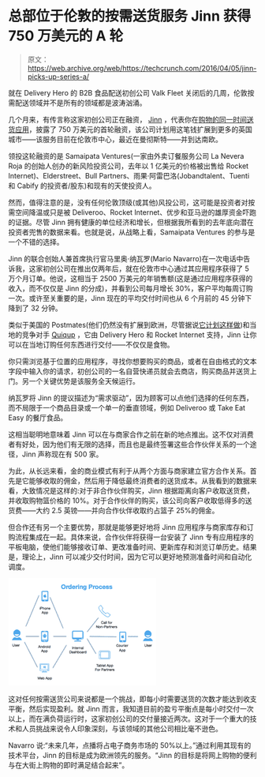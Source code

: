 # 总部位于伦敦的按需送货服务 Jinn 获得 750 万美元的 A 轮 

> 原文：<https://web.archive.org/web/https://techcrunch.com/2016/04/05/jinn-picks-up-series-a/>

就在 Delivery Hero 的 B2B 食品配送初创公司 Valk Fleet 关闭后的几周，伦敦按需配送领域并不是所有的领域都是波涛汹涌。

几个月来，有传言称这家初创公司正在融资， [Jinn](https://web.archive.org/web/20221207193135/http://www.jinnapp.com/) ，代表你在[购物的同一时间送货应用](https://web.archive.org/web/20221207193135/https://beta.techcrunch.com/2014/04/08/jinn/)，披露了 750 万美元的首轮融资，该公司计划用这笔钱扩展到更多的英国城市——该服务目前在伦敦市中心，最近在曼彻斯特——并到达南欧。

领投这轮融资的是 Samaipata Ventures(一家由外卖订餐服务公司 La Nevera Roja 的创始人创办的新风险投资公司，去年以 1 亿美元的价格被出售给 Rocket Internet)、Elderstreet、Bull Partners、雨果·阿雷巴洛(Jobandtalent、Tuenti 和 Cabify 的投资者/股东)和现有的天使投资人。

然而，值得注意的是，没有任何伦敦顶级(或其他)风投公司，这可能是投资者对按需空间降温或只是被 Deliveroo、Rocket Internet、优步和亚马逊的雄厚资金吓跑的证据。尽管 Jinn 拥有健康的单位经济和增长，但根据我所看到的去年底向潜在投资者兜售的数据来看。也就是说，从战略上看，Samaipata Ventures 的参与是一个不错的选择。

Jinn 的联合创始人兼首席执行官马里奥·纳瓦罗(Mario Navarro)在一次电话中告诉我，这家初创公司在推出仅两年后，就在伦敦市中心通过其应用程序获得了 5 万个月订单。他说，这相当于 2500 万美元的年销售额(这是通过应用程序获得的收入，而不仅仅是 Jinn 的分成)，并看到公司每月增长 30%，客户平均每周订购一次。或许至关重要的是，Jinn 现在的平均交付时间也从 6 个月前的 45 分钟下降到了 32 分钟。

类似于美国的 Postmates(他们仍然没有扩展到欧洲，尽管据说[它计划这样做](https://web.archive.org/web/20221207193135/https://beta.techcrunch.com/2015/12/07/postmates-rolls-its-way-into-london/))和当地的竞争对手 [Quiqup](https://web.archive.org/web/20221207193135/https://beta.techcrunch.com/2015/09/15/quiqup/) ，它由 Delivery Hero 和 Rocket Internet 支持，Jinn 让你可以在当地订购任何东西进行交付——不仅仅是食物。

你只需浏览基于位置的应用程序，寻找你想要购买的商品，或者在自由格式的文本字段中输入你的请求，初创公司的一名自营快递员就会去商店，购买商品并送货上门。另一个关键优势是该服务全天候运行。

纳瓦罗将 Jinn 的提议描述为“需求驱动”，因为顾客可以点他们选择的任何东西，而不局限于一个商品目录或一个单一的垂直领域，例如 Deliveroo 或 Take Eat Easy 的餐厅食品。

这相当聪明地意味着 Jinn 可以在与商家合作之前在新的地点推出。这不仅对消费者有好处，因为他们有无限的选择，而且也是最终签署这些合作伙伴关系的一个途径，Jinn 声称现在有 500 家。

为此，从长远来看，金的商业模式有利于从两个方面与商家建立官方合作关系。首先是它能够收取的佣金，然后用于降低最终消费者的送货成本。从我看到的数据来看，大致情况是这样的:对于非合作伙伴购买，Jinn 根据距离向客户收取送货费，并收取购物篮价格的 10%。对于合作伙伴的购买，该公司向客户收取低得多的送货费——大约 2.5 英镑——并向合作伙伴收取约占篮子 25%的佣金。

但合作还有另一个主要优势，那就是能够更好地将 Jinn 应用程序与商家库存和订购流程集成在一起。具体来说，合作伙伴将获得一台安装了 Jinn 专有应用程序的平板电脑，使他们能够接收订单、更改准备时间、更新库存和浏览订单历史。结果是，理论上，Jinn 可以减少交付时间，因为它可以更好地预测准备时间和自动化调度。

![Jinn ordering process](img/a202adeb9368a2fd4fe643f1f7b2cb9c.png)

这对任何按需送货公司来说都是一个挑战，即每小时需要送货的次数才能达到收支平衡，然后实现盈利。就 Jinn 而言，我知道目前的盈亏平衡点是每小时交付一次以上，而在满负荷运行时，这家初创公司的交付量接近两次。这对于一个重大的技术和人员挑战来说令人印象深刻，与该领域的其他公司相比毫不逊色。

Navarro 说:“未来几年，点播将占电子商务市场的 50%以上。”通过利用其现有的技术平台，Jinn 的目标是成为欧洲领先的服务。“Jinn 的目标是将网上购物的便利与在大街上购物的即时满足结合起来”。